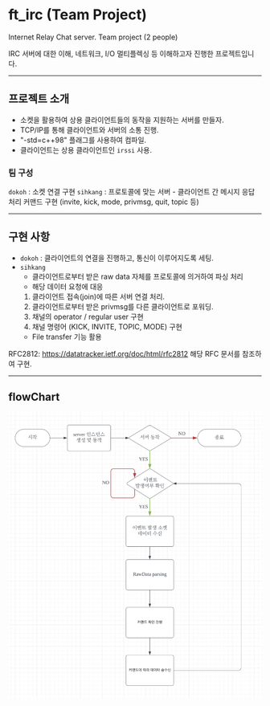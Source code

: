 # ft_irc (Team Project)
Internet Relay Chat server.
Team project (2 people)

IRC 서버에 대한 이해, 네트워크, I/O 멀티플렉싱 등 이해하고자 진행한 프로젝트입니다.

---

## 프로젝트 소개
- 소켓을 활용하여 상용 클라이언트들의 동작을 지원하는 서버를 만들자.
- TCP/IP를 통해 클라이언트와 서버의 소통 진행.
- "-std=c++98" 플래그를 사용하여 컴파일.
- 클라이언트는 상용 클라이언트인 `irssi` 사용.

### 팀 구성
`dokoh` : 소켓 연결 구현
`sihkang` : 프로토콜에 맞는 서버 - 클라이언트 간 메시지 응답 처리
			커맨드 구현 (invite, kick, mode, privmsg, quit, topic 등)

---
## 구현 사항
- `dokoh` : 클라이언트의 연결을 진행하고, 통신이 이루어지도록 세팅.
- `sihkang` 
  - 클라이언트로부터 받은 raw data 자체를 프로토콜에 의거하여 파싱 처리
  - 해당 데이터 요청에 대응
  1. 클라이언트 접속(join)에 따른 서버 연결 처리.
  2. 클라이언트로부터 받은 privmsg를 다른 클라이언트로 포워딩.
  3. 채널의 operator / regular user 구현
  4. 채널 명령어 (KICK, INVITE, TOPIC, MODE) 구현
  - File transfer 기능 활용

RFC2812: https://datatracker.ietf.org/doc/html/rfc2812
해당 RFC 문서를 참조하여 구현.

---
## flowChart
![Alt text](./images/flowchart.png)